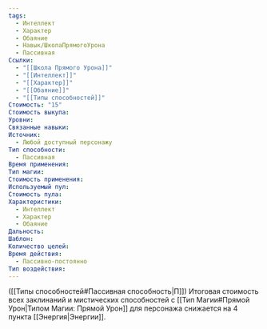 ```yaml
---
tags:
  - Интеллект
  - Характер
  - Обаяние
  - Навык/ШколаПрямогоУрона
  - Пассивная
Ссылки:
  - "[[Школа Прямого Урона]]"
  - "[[Интеллект]]"
  - "[[Характер]]"
  - "[[Обаяние]]"
  - "[[Типы способностей]]"
Стоимость: "15"
Стоимость выкупа: 
Уровни: 
Связанные навыки: 
Источник:
  - Любой доступный персонажу
Тип способности:
  - Пассивная
Время применения: 
Тип магии: 
Стоимость применения: 
Используемый пул: 
Стоимость пула: 
Характеристики:
  - Интеллект
  - Характер
  - Обаяние
Дальность: 
Шаблон: 
Количество целей: 
Время действия:
  - Пассивно-постоянно
Тип воздействия:
---
```

([[Типы способностей#Пассивная способность|П]]) Итоговая стоимость всех заклинаний и мистических способностей с [[Тип Магии#Прямой Урон|Типом Магии: Прямой Урон]] для персонажа снижается на 4 пункта [[Энергия|Энергии]]. 